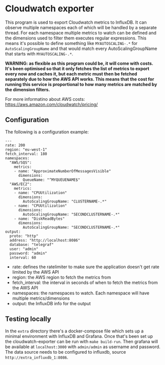 # Cloudwatch exporter

This program is used to export Cloudwatch metrics to InfluxDB.
It can observe multiple namespaces each of which will be handled by a separate thread.
For each namespace multiple metrics to watch can be defined and the dimensions used to filter them executes
regular expressions. This means it's possible to define something like `MYAUTOSCALING-.*` for `AutoScalingGroupName`
and that would match every AutoScalingGroupName that starts with `MYAUTOSCALING-.*`.

**WARNING: as flexible as this program could be, it will come with costs. It's been optimised so that it only
fetches the list of metrics to export every now and caches it, but each metric must then be fetched separately due
to how the AWS API works. This means that the cost for running this service is proportional to how many metrics
are matched by the dimension filters.**

For more informatino about AWS costs: https://aws.amazon.com/cloudwatch/pricing/

## Configuration
The following is a configuration example:
```
---
rate: 200
region: "eu-west-1"
fetch_interval: 180
namespaces: 
  "AWS/SQS": 
    metrics: 
    - name: "ApproximateNumberOfMessagesVisible"
      dimensions: 
        QueueName: "^MYQUEUENAME$"
  "AWS/EC2": 
    metrics: 
    - name: "CPUUtilization"
      dimensions: 
        AutoScalingGroupName: "CLUSTERNAME-.*"
    - name: "CPUUtilization"
      dimensions: 
        AutoScalingGroupName: "SECONDCLUSTERNAME-.*"
    - name: "DiskReadBytes"
      dimensions: 
        AutoScalingGroupName: "SECONDCLUSTERNAME-.*"
output:
  proto: "http"
  address: "http://localhost:8086"
  database: "telegraf"
  user: "admin"
  password: "admin"
  interval: 60
```

- rate: defines the ratelimiter to make sure the application doesn't get rate limited by the AWS API
- region: the AWS region to fetch the metrics from
- fetch_interval: the interval in seconds of when to fetch the metrics from the AWS API
- namespaces: the namespaces to watch. Each namespace will have multiple metrics/dimensions
- output: the InfluxDB info for the output

## Testing locally
In the `extra` directory there's a docker-compose file which sets up a minimal environment with InfluxDB and Grafana.
Once that's been set up the cloudwatch-exporter can be run with `make build-run`.
Then grafana will be available at `localhost:3000` with `admin/admin` as username and password.
The data source needs to be configured to influxdb, source `http://extra_influxdb_1:8086`.